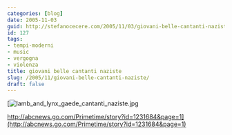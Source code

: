 ```yaml
---
categories: [blog]
date: 2005-11-03
guid: http://stefanocecere.com/2005/11/03/giovani-belle-cantanti-naziste/
id: 127
tags:
- tempi-moderni
- music
- vergogna
- violenza
title: giovani belle cantanti naziste
slug: /2005/11/giovani-belle-cantanti-naziste/
draft: false
---
```


[![lamb_and_lynx_gaede_cantanti_naziste.jpg](http://stefanocecere.com/wp-content/uploads/sites/3/2007/08/lamb_and_lynx_gaede_cantanti_naziste.jpg)
  
http://abcnews.go.com/Primetime/story?id=1231684&page=1](http://abcnews.go.com/Primetime/story?id=1231684&page=1)